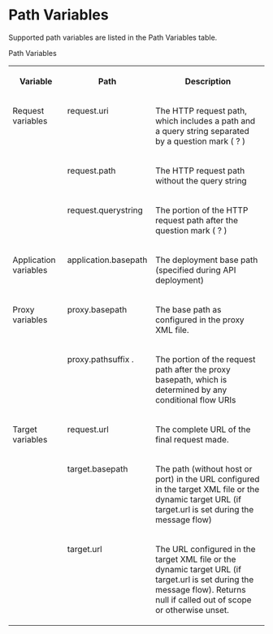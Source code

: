 <!-- loio482192514b7c4ec9a15b6ab6ed971e35 -->

# Path Variables

Supported path variables are listed in the Path Variables table.

<a name="loio482192514b7c4ec9a15b6ab6ed971e35__table_wst_tcp_d1b"/>Path Variables


<table>
<tr>
<th valign="top">

Variable



</th>
<th valign="top">

Path



</th>
<th valign="top">

Description



</th>
</tr>
<tr>
<td valign="top" rowspan="3">

Request variables



</td>
<td valign="top">

request.uri



</td>
<td valign="top">

The HTTP request path, which includes a path and a query string separated by a question mark \( ? \)



</td>
</tr>
<tr>
<td valign="top">

request.path



</td>
<td valign="top">

The HTTP request path without the query string



</td>
</tr>
<tr>
<td valign="top">

request.querystring



</td>
<td valign="top">

The portion of the HTTP request path after the question mark \( ? \)



</td>
</tr>
<tr>
<td valign="top">

Application variables



</td>
<td valign="top">

application.basepath



</td>
<td valign="top">

The deployment base path \(specified during API deployment\)



</td>
</tr>
<tr>
<td valign="top" rowspan="2">

Proxy variables



</td>
<td valign="top">

proxy.basepath



</td>
<td valign="top">

The base path as configured in the proxy XML file.



</td>
</tr>
<tr>
<td valign="top">

proxy.pathsuffix .



</td>
<td valign="top">

The portion of the request path after the proxy basepath, which is determined by any conditional flow URIs



</td>
</tr>
<tr>
<td valign="top" rowspan="3">

Target variables



</td>
<td valign="top">

request.url



</td>
<td valign="top">

The complete URL of the final request made.



</td>
</tr>
<tr>
<td valign="top">

target.basepath



</td>
<td valign="top">

The path \(without host or port\) in the URL configured in the target XML file or the dynamic target URL \(if target.url is set during the message flow\)



</td>
</tr>
<tr>
<td valign="top">

target.url



</td>
<td valign="top">

The URL configured in the target XML file or the dynamic target URL \(if target.url is set during the message flow\). Returns null if called out of scope or otherwise unset.



</td>
</tr>
</table>

